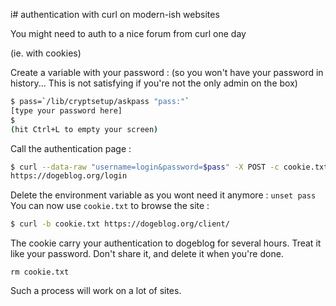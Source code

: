 i# authentication with curl on modern-ish websites

You might need to auth to a nice forum from curl one day

(ie. with cookies)

Create a variable with your password : (so you won't have your password in history... This is not satisfying if you're not the only admin on the box)

```bash
$ pass=`/lib/cryptsetup/askpass "pass:"`
[type your password here]
$
(hit Ctrl+L to empty your screen)
```

Call the authentication page : 

```bash
$ curl --data-raw "username=login&password=$pass" -X POST -c cookie.txt \
https://dogeblog.org/login
```

Delete the environment variable as you wont need it anymore : `unset pass`
You can now use `cookie.txt` to browse the site : 

```bash 
$ curl -b cookie.txt https://dogeblog.org/client/
```

The cookie carry your authentication to dogeblog for several hours. Treat it like your password.
Don't share it, and delete it when you're done.

```
rm cookie.txt
```

Such a process will work on a lot of sites.

